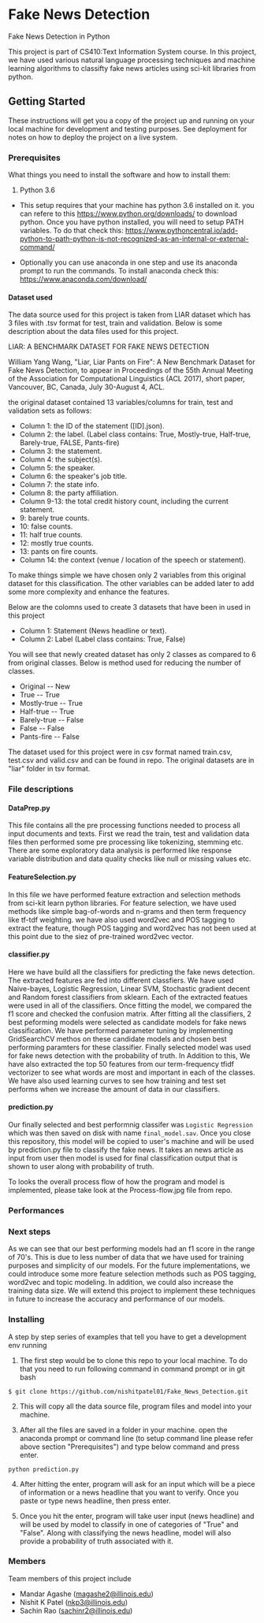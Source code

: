# Fake News Detection

Fake News Detection in Python

This project is part of CS410:Text Information System course. In this project, we have used various natural language processing techniques and machine learning algorithms to classifty fake news articles using sci-kit libraries from python. 

## Getting Started

These instructions will get you a copy of the project up and running on your local machine for development and testing purposes. See deployment for notes on how to deploy the project on a live system.

### Prerequisites

What things you need to install the software and how to install them:

1. Python 3.6 

* This setup requires that your machine has python 3.6 installed on it. you can refere to this https://www.python.org/downloads/ to download python. Once you have python installed, you will need to setup PATH variables. To do that check this: https://www.pythoncentral.io/add-python-to-path-python-is-not-recognized-as-an-internal-or-external-command/

* Optionally you can use anaconda in one step and use its anaconda prompt to run the commands. To install anaconda check this:
https://www.anaconda.com/download/


#### Dataset used
The data source used for this project is taken from LIAR dataset which has 3 files with .tsv format for test, train and validation. Below is some description about the data files used for this project.
	
LIAR: A BENCHMARK DATASET FOR FAKE NEWS DETECTION

William Yang Wang, "Liar, Liar Pants on Fire": A New Benchmark Dataset for Fake News Detection, to appear in Proceedings of the 55th Annual Meeting of the Association for Computational Linguistics (ACL 2017), short paper, Vancouver, BC, Canada, July 30-August 4, ACL.

the original dataset contained 13 variables/columns for train, test and validation sets as follows:

* Column 1: the ID of the statement ([ID].json).
* Column 2: the label. (Label class contains: True, Mostly-true, Half-true, Barely-true, FALSE, Pants-fire)
* Column 3: the statement.
* Column 4: the subject(s).
* Column 5: the speaker.
* Column 6: the speaker's job title.
* Column 7: the state info.
* Column 8: the party affiliation.
* Column 9-13: the total credit history count, including the current statement.
* 9: barely true counts.
* 10: false counts.
* 11: half true counts.
* 12: mostly true counts.
* 13: pants on fire counts.
* Column 14: the context (venue / location of the speech or statement).

To make things simple we have chosen only 2 variables from this original dataset for this classification. The other variables can be added later to add some more complexity and enhance the features.

Below are the colomns used to create 3 datasets that have been in used in this project
* Column 1: Statement (News headline or text).
* Column 2: Label (Label class contains: True, False)
 
You will see that newly created dataset has only 2 classes as compared to 6 from original classes. Below is method used for reducing the number of classes.

* Original 	--	New
* True	   	--	True
* Mostly-true	-- 	True
* Half-true	-- 	True
* Barely-true	-- 	False
* False		-- 	False
* Pants-fire	-- 	False

The dataset used for this project were in csv format named train.csv, test.csv and valid.csv and can be found in repo. The original datasets are in "liar" folder in tsv format.

### File descriptions

#### DataPrep.py
This file contains all the pre processing functions needed to process all input documents and texts. First we read the train, test and validation data files then performed some pre processing like tokenizing, stemming etc. There are some exploratory data analysis is performed like response variable distribution and data quality checks like null or missing values etc.

#### FeatureSelection.py
In this file we have performed feature extraction and selection methods from sci-kit learn python libraries. For feature selection, we have used methods like simple bag-of-words and n-grams and then term frequency like tf-tdf weighting. we have also used word2vec and POS tagging to extract the feature, though POS tagging and word2vec has not been used at this point due to the siez of pre-trained word2vec vector.

#### classifier.py
Here we have build all the classifiers for predicting the fake news detection. The extracted features are fed into different classfiers. We have used Naive-bayes, Logistic Regression, Linear SVM, Stochastic gradient decent and Random forest classifiers from sklearn. Each of the extracted featues were used in all of the classifiers. Once fitting the model, we compared the f1 score and checked the confusion matrix. After fitting all the classifiers, 2 best peforming models were selected as candidate models for fake news classification. We have performed parameter tuning by implementing GridSearchCV methos on these candidate models and chosen best performing paramters for these classifier. Finally selected model was used for fake news detection with the probability of truth. In Addition to this, We have also extracted the top 50 features from our term-frequency tfidf vectorizer to see what words are most and important in each of the classes. We have also used learning curves to see how training and test set performs when we increase the amount of data in our classifiers.

#### prediction.py
Our finally selected and best performnig classifer was ```Logistic Regression``` which was then saved on disk with name ```final_model.sav```. Once you close this repository, this model will be copied to user's machine and will be used by prediction.py file to classify the fake news. It takes an news article as input from user then model is used for final classification output that is shown to user along with probability of truth.

To looks the overall process flow of how the program and model is implemented, please take look at the Process-flow.jpg file from repo.

### Performances

### Next steps
As we can see that our best performing models had an f1 score in the range of 70's. This is due to less number of data that we have used for training purposes and simplicity of our models. For the future implementations, we could introduce some more feature selection methods such as POS tagging, word2vec and topic modeling. In addition, we could also increase the training data size. We will extend this project to implement these techniques in future to increase the accuracy and performance of our models.


### Installing

A step by step series of examples that tell you have to get a development env running

1. The first step would be to clone this repo to your local machine. To do that you need to run following command in command prompt or in git bash
```
$ git clone https://github.com/nishitpatel01/Fake_News_Detection.git
```

2. This will copy all the data source file, program files and model into your machine.

3. After all the files are saved in a folder in your machine. open the anaconda prompt or command line (to setup command line please refer above section "Prerequisites") and type below command and press enter.
```
python prediction.py
```

4. After hitting the enter, program will ask for an input which will be a piece of information or a news headline that you want to verify. Once you paste or type news headline, then press enter.

5. Once you hit the enter, program will take user input (news headline) and will be used by model to classify in one of categories of "True" and "False". Along with classifying the news headline, model will also provide a probability of truth associated with it.


### Members
Team members of this project include
* Mandar Agashe (magashe2@illinois.edu)
* Nishit K Patel (nkp3@illinois.edu)
* Sachin Rao (sachinr2@illinois.edu)
